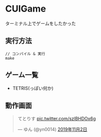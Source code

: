 # CUIGame

ターミナル上でゲームをしたかった  

## 実行方法

```
// コンパイル & 実行
make
```

## ゲーム一覧

- TETRIS(っぽい何か)

## 動作画面

<blockquote class="twitter-tweet" data-lang="ja"><p lang="ja" dir="ltr">てとりす <a href="https://t.co/szlBHDOx6g">pic.twitter.com/szlBHDOx6g</a></p>&mdash; ゆん (@yn0014) <a href="https://twitter.com/yn0014/status/1190633531573039104?ref_src=twsrc%5Etfw">2019年11月2日</a></blockquote> <script async src="https://platform.twitter.com/widgets.js" charset="utf-8"></script>
